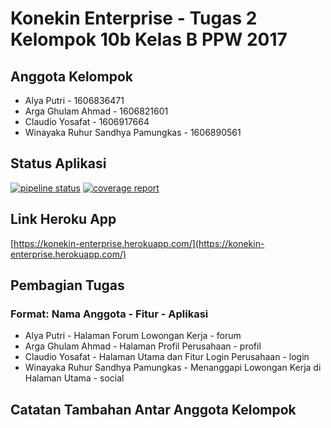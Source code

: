 # Konekin Enterprise - Tugas 2 Kelompok 10b Kelas B PPW 2017
## Anggota Kelompok
- Alya Putri - 1606836471
- Arga Ghulam Ahmad - 1606821601
- Claudio Yosafat - 1606917664
- Winayaka Ruhur Sandhya Pamungkas - 1606890561

## Status Aplikasi
[![pipeline status](https://gitlab.com/KelompokB10PPW2017/konekin-enterprise/badges/master/pipeline.svg)](https://gitlab.com/KelompokB10PPW2017/konekin-enterprise/commits/master)
[![coverage report](https://gitlab.com/KelompokB10PPW2017/konekin-enterprise/badges/master/coverage.svg)](https://gitlab.com/KelompokB10PPW2017/konekin-enterprise/commits/master)

## Link Heroku App
[https://konekin-enterprise.herokuapp.com/](https://konekin-enterprise.herokuapp.com/)

## Pembagian Tugas
### Format: Nama Anggota - Fitur - Aplikasi
- Alya Putri - Halaman Forum Lowongan Kerja - forum
- Arga Ghulam Ahmad - Halaman Profil Perusahaan - profil
- Claudio Yosafat - Halaman Utama dan Fitur Login Perusahaan - login
- Winayaka Ruhur Sandhya Pamungkas - Menanggapi Lowongan Kerja di Halaman Utama - social

## Catatan Tambahan Antar Anggota Kelompok


